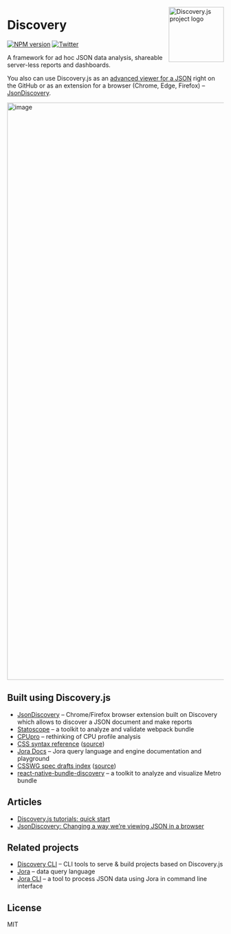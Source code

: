 <img align="right" width="128" height="128"
     alt="Discovery.js project logo"
     src="https://user-images.githubusercontent.com/270491/48985803-1563ae80-f11d-11e8-92c0-e07fbf0bcd94.png"/>

# Discovery

[![NPM version](https://img.shields.io/npm/v/@discoveryjs/discovery.svg)](https://www.npmjs.com/package/@discoveryjs/discovery)
[![Twitter](https://badgen.net/badge/follow/@js_discovery?icon=twitter)](https://twitter.com/js_discovery)

A framework for ad hoc JSON data analysis, shareable server-less reports and dashboards.

You also can use Discovery.js as an [advanced viewer for a JSON]() right on the GitHub or as an extension for a browser (Chrome, Edge, Firefox) – [JsonDiscovery](https://github.com/discoveryjs/JsonDiscovery).

<img width="1340" alt="image" src="https://github.com/user-attachments/assets/e8ea62fd-1160-4d7e-a296-b3484edd6ec2" />

## Built using Discovery.js

- [JsonDiscovery](https://github.com/discoveryjs/browser-extension-json-discovery) – Chrome/Firefox browser extension built on Discovery which allows to discover a JSON document and make reports
- [Statoscope](https://github.com/statoscope/statoscope) – a toolkit to analyze and validate webpack bundle
- [CPUpro](https://github.com/lahmatiy/cpupro) – rethinking of CPU profile analysis
- [CSS syntax reference](https://csstree.github.io/docs/syntax/) ([source](https://github.com/csstree/docs/tree/master/src/syntax))
- [Jora Docs](https://discoveryjs.github.io/jora/) – Jora query language and engine documentation and playground
- [CSSWG spec drafts index](https://csstree.github.io/csswg-drafts-index/) ([source](https://github.com/csstree/csswg-drafts-index))
- [react-native-bundle-discovery](https://github.com/retyui/react-native-bundle-discovery) – a toolkit to analyze and visualize Metro bundle

## Articles

- [Discovery.js tutorials: quick start](https://dev.to/rdvornov/discovery-js-tutorials-quick-start-m3k)
- [JsonDiscovery: Changing a way we’re viewing JSON in a browser](https://blog.usejournal.com/changing-a-way-were-viewing-json-in-a-browser-51eda9103fa2)

## Related projects

- [Discovery CLI](https://github.com/discoveryjs/discovery-cli) – CLI tools to serve & build projects based on Discovery.js
- [Jora](https://github.com/discoveryjs/jora) – data query language
- [Jora CLI](https://github.com/discoveryjs/jora-cli) – a tool to process JSON data using Jora in command line interface

## License

MIT

